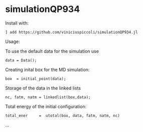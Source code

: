 # simulationQP934

Install with:

```
] add https://github.com/viniciuspiccoli/simulationQP934.jl

```
Usage:

To use the default data for the simulation use

```
data = Data();

```

Creating inital box for the MD simulation:

```
box  = initial_point(data);

```

Storage of the data in the linked lists

```
nc, fatm, natm = linkedlist(box,data);

```

Total energy of the initial configuration:

```
total_ener     =  utotal(box, data, fatm, natm, nc)

```

...

